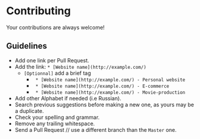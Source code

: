 # Contributing

Your contributions are always welcome!

## Guidelines

* Add one link per Pull Request.
* Add the link: `* [Website name](http://example.com/)`
	* `[Optionnal]` add a brief tag 
		*	` * [Website name](http://example.com/) - Personal website`
		*	` * [Website name](http://example.com/) - E-commerce`
		*	` * [Website name](http://example.com/) - Movie-production`
* Add other Alphabet if needed (i.e Russian).
* Search previous suggestions before making a new one, as yours may be a duplicate.
* Check your spelling and grammar.
* Remove any trailing whitespace.
* Send a Pull Request // use a different branch than the `Master` one.
